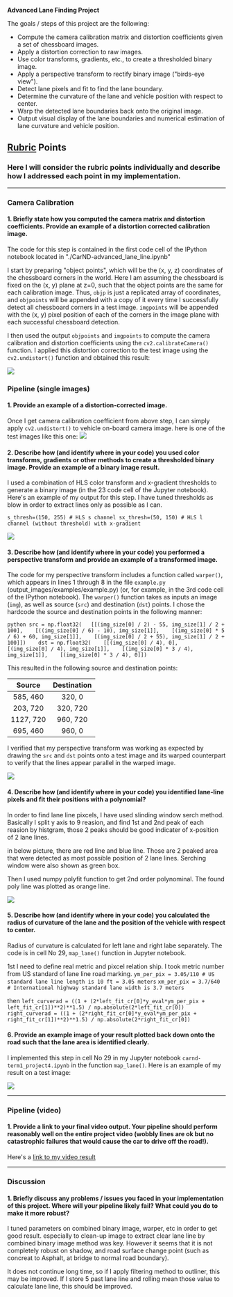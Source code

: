 **Advanced Lane Finding Project**

The goals / steps of this project are the following:

* Compute the camera calibration matrix and distortion coefficients given a set of chessboard images.
* Apply a distortion correction to raw images.
* Use color transforms, gradients, etc., to create a thresholded binary image.
* Apply a perspective transform to rectify binary image ("birds-eye view").
* Detect lane pixels and fit to find the lane boundary.
* Determine the curvature of the lane and vehicle position with respect to center.
* Warp the detected lane boundaries back onto the original image.
* Output visual display of the lane boundaries and numerical estimation of lane curvature and vehicle position.


## [Rubric](https://review.udacity.com/#!/rubrics/571/view) Points

### Here I will consider the rubric points individually and describe how I addressed each point in my implementation.  

---

### Camera Calibration

#### 1. Briefly state how you computed the camera matrix and distortion coefficients. Provide an example of a distortion corrected calibration image.

The code for this step is contained in the first code cell of the IPython notebook located in "./CarND-advanced_lane_line.ipynb"  

I start by preparing "object points", which will be the (x, y, z) coordinates of the chessboard corners in the world. Here I am assuming the chessboard is fixed on the (x, y) plane at z=0, such that the object points are the same for each calibration image.  Thus, `objp` is just a replicated array of coordinates, and `objpoints` will be appended with a copy of it every time I successfully detect all chessboard corners in a test image.  `imgpoints` will be appended with the (x, y) pixel position of each of the corners in the image plane with each successful chessboard detection.  

I then used the output `objpoints` and `imgpoints` to compute the camera calibration and distortion coefficients using the `cv2.calibrateCamera()` function.  I applied this distortion correction to the test image using the `cv2.undistort()` function and obtained this result: 

![](./image_file/camera_cal_result.PNG?raw=true)
  

### Pipeline (single images)

#### 1. Provide an example of a distortion-corrected image.

Once I get camera calibration coefficient from above step, I can simply apply  `cv2.undistort()`  to vehicle on-board camera image.
here is one of the test images like this one:
![](./image_file/onborad_camera_cal_result.PNG?raw=true)

#### 2. Describe how (and identify where in your code) you used color transforms, gradients or other methods to create a thresholded binary image.  Provide an example of a binary image result.

I used a combination of HLS color transform and x-gradient thresholds to generate a binary image (in the 23 code cell of the Jupyter notebook).  Here's an example of my output for this step. 
I have tuned thresholds as blow in order to extract lines only as possible as I can.

`s_thresh=(150, 255) # HLS s channel
sx_thresh=(50, 150) # HLS l channel (without threshold) with x-gradient `

![](./image_file/combined_binary_image.PNG?raw=true)

#### 3. Describe how (and identify where in your code) you performed a perspective transform and provide an example of a transformed image.

The code for my perspective transform includes a function called `warper()`, which appears in lines 1 through 8 in the file `example.py` (output_images/examples/example.py) (or, for example, in the 3rd code cell of the IPython notebook).  The `warper()` function takes as inputs an image (`img`), as well as source (`src`) and destination (`dst`) points.  I chose the hardcode the source and destination points in the following manner:  


`python
src = np.float32(  
    [[(img_size[0] / 2) - 55, img_size[1] / 2 + 100],   
    [((img_size[0] / 6) - 10), img_size[1]],   
    [(img_size[0] * 5 / 6) + 60, img_size[1]],   
    [(img_size[0] / 2 + 55), img_size[1] / 2 + 100]])   
dst = np.float32(   
    [[(img_size[0] / 4), 0],   
    [(img_size[0] / 4), img_size[1]],   
    [(img_size[0] * 3 / 4), img_size[1]],   
    [(img_size[0] * 3 / 4), 0]])   
`  

This resulted in the following source and destination points:

| Source        | Destination   | 
|:-------------:|:-------------:| 
| 585, 460      | 320, 0        | 
| 203, 720      | 320, 720      |
| 1127, 720     | 960, 720      |
| 695, 460      | 960, 0        |

I verified that my perspective transform was working as expected by drawing the `src` and `dst` points onto a test image and its warped counterpart to verify that the lines appear parallel in the warped image.

![](./image_file/source_points_plot.PNG?raw=true)

#### 4. Describe how (and identify where in your code) you identified lane-line pixels and fit their positions with a polynomial?

In order to find lane line pixcels, I have used slinding window serch method. Basically I split y axis to 9 reasion, and find 1st and 2nd peak of each reasion by histgram, those 2 peaks should be good indicater of x-position of 2 lane lines. 

in below picture, there are red line and blue line. Those are 2 peaked area that were detected as most possible position of 2 lane lines. Serching window were also shown as green box.

Then I used numpy polyfit function to get 2nd order polynominal.
The found poly line was plotted as orange line. 

![](./image_file/sliding_window.PNG?raw=true)

#### 5. Describe how (and identify where in your code) you calculated the radius of curvature of the lane and the position of the vehicle with respect to center.

Radius of curvature is calculated for left lane and right labe separately. The code is in cell No 29, `map_lane()` function in Jupyter notebook.

1st I need to define real metric and pixcel relation ship. I took metric number from US standard of lane line road marking. 
`ym_per_pix = 3.05/110 # US standard lane line length is 10 ft = 3.05 meters`
`xm_per_pix = 3.7/640 # International highway standard lane width is 3.7 meters`

then 
`left_curverad = ((1 + (2*left_fit_cr[0]*y_eval*ym_per_pix + left_fit_cr[1])**2)**1.5) / np.absolute(2*left_fit_cr[0])`   
`right_curverad = ((1 + (2*right_fit_cr[0]*y_eval*ym_per_pix + right_fit_cr[1])**2)**1.5) / np.absolute(2*right_fit_cr[0])`   
   


#### 6. Provide an example image of your result plotted back down onto the road such that the lane area is identified clearly.

I implemented this step in cell No 29 in my Jupyter notebook `carnd-term1_project4.ipynb` in the function `map_lane()`.  Here is an example of my result on a test image:

![](./image_file/detected_area_plot.PNG?raw=true)

---

### Pipeline (video)

#### 1. Provide a link to your final video output.  Your pipeline should perform reasonably well on the entire project video (wobbly lines are ok but no catastrophic failures that would cause the car to drive off the road!).

Here's a [link to my video result](./project_output.mp4)

---

### Discussion

#### 1. Briefly discuss any problems / issues you faced in your implementation of this project.  Where will your pipeline likely fail?  What could you do to make it more robust?

I tuned parameters on combined binary image, warper, etc in order to get good result. especially to clean-up image to extract clear lane line by combined binary image method was key. However it seems that it is not completely robust on shadow, and road surface change point (such as concreat to Asphalt, at bridge to normal road boundary).  

It does not continue long time, so if I apply filtering method to outliner, this may be improved. If I store 5 past lane line and rolling mean those value to calculate lane line, this should be improved. 
